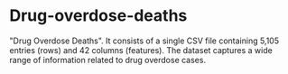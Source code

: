 # Drug-overdose-deaths
 "Drug Overdose Deaths". It consists of a single CSV file containing 5,105 entries (rows) and 42 columns (features). The dataset captures a wide range of information related to drug overdose cases.
